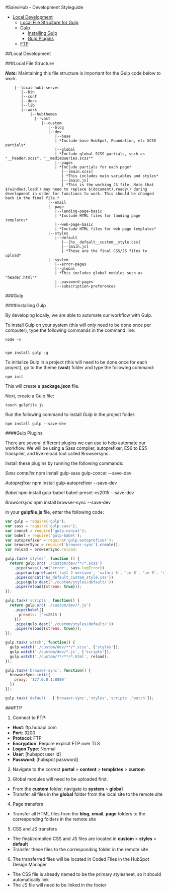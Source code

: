 #SalesHub - Development Styleguide

- [Local Development](#local-development)
  - [Local File Structure for Gulp](#local-file-structure-for-gulp)
  - [Gulp](#gulp)
    - [Installing Gulp](#installing-gulp)
    - [Gulp Plugins](#gulp-plugins)
  - [FTP](#ftp)

##Local Development

###Local File Structure

*__Note:__* Maintaining this file structure is important for the Gulp code below to work.

        |--local-hubl-server
           |--bin
           |--conf
           |--docs
           |--lib
           |--work
               |--hubthemes
                 |--vast
                    |--custom
                       |--blog
                       |--dev
                          |--base
                          | *Include base HubSpot, Foundation, etc SCSS partials*
                          |--global
                          | *Include global SCSS partials, such as "__header.scss", "__mediaQueries.scss"*
                          |--pages
                          | *Include partials for each page*
                             |--[main.scss]
                             | *This includes main variables and styles*
                             |--[main.js]
                             | *This is the working JS file. Note that $(window).load() may need to replace $(document).ready() during development in order for functions to work. This should be changed back in the final file.*
                       |--email
                       |--page
                          |--landing-page-basic
                          | *Include HTML files for landing page templates*
                          |--web-page-basic
                          | *Include HTML files for web page templates*
                       |--styles
                          |--default
                             |--[hs__default__custom__style.css]
                             |--[main.js]
                             | *These are the final CSS/JS files to upload*
                       |--system
                          |--error-pages
                          |--global
                          | *This includes global modules such as "header.html"*
                          |--password-pages
                          |--subscription-preferences

###Gulp

####Installing Gulp

By developing locally, we are able to automate our workflow with Gulp.

To install Gulp on your system (this will only need to be done once per computer), type the following commands in the command line:

    node -v


    npm install gulp -g

To initialize Gulp in a project (this will need to be done once for each project), go to the theme (__vast__) folder and type the following command:

    npm init

This will create a __package.json__ file.

Next, create a Gulp file:

    touch gulpfile.js

Run the following command to install Gulp in the project folder:

    npm install gulp --save-dev

####Gulp Plugins

There are several different plugins we can use to help automate our workflow. We will be using a Sass compiler, autoprefixer, ES6 to ES5 transpiler, and live reload tool called Browsersync.

Install these plugins by running the following commands:

*Sass compiler*
      npm install gulp-sass gulp-concat --save-dev

*Autoprefixer*
      npm install gulp-autoprefixer --save-dev

*Babel*
      npm install gulp-babel babel-preset-es2015 --save-dev

*Browsersync*
      npm install browser-sync --save-dev

In your __gulpfile.js__ file, enter the following code:

```javascript
var gulp = require('gulp');
var sass = require('gulp-sass');
var concat = require('gulp-concat');
var babel = require('gulp-babel');
var autoprefixer = require('gulp-autoprefixer');
var browserSync = require('browser-sync').create();
var reload = browserSync.reload;

gulp.task('styles', function () {
  return gulp.src('./custom/dev/**/*.scss')
    .pipe(sass().on('error', sass.logError))
    .pipe(autoprefixer('last 2 version', 'safari 5', 'ie 8', 'ie 9', 'opera 12.1'))
    .pipe(concat('hs_default_custom_style.css'))
    .pipe(gulp.dest('./custom/styles/default/'))
    .pipe(reload({stream: true}));
});

gulp.task('scripts', function() {
  return gulp.src('./custom/dev/*.js')
    .pipe(babel({
      presets: ['es2015']
    }))
    .pipe(gulp.dest('./custom/styles/default/'))
    .pipe(reload({stream: true}));
});

gulp.task('watch', function() {
  gulp.watch('./custom/dev/**/*.scss', ['styles']);
  gulp.watch('./custom/dev/*.js', ['scripts']);
  gulp.watch('./custom/**/**/*.html', reload);
});

gulp.task('browser-sync', function() {
  browserSync.init({
    proxy: '127.0.0.1:8080'
  })
});

gulp.task('default', ['browser-sync','styles','scripts','watch']);
```

###FTP

1. Connect to FTP:
  - __Host__: ftp.hubapi.com
  - __Port__: 3200
  - __Protocol__: FTP
  - __Encryption__: Require explicit FTP over TLS
  - __Logon Type__: Normal
  - __User__: [hubspot user id]
  - __Password__: [hubspot password]

2. Navigate to the correct __portal__ > __content__ > __templates__ > __custom__

3. Global modules will need to be uploaded first.
  - From the __custom__ folder, navigate to __system__ > __global__
  - Transfer all files in the __global__ folder from the local site to the remote site

4. Page transfers
  - Transfer all HTML files from the __blog__, __email__, __page__ folders to the corresponding folders in the remote site

5. CSS and JS transfers
  - The final/compiled CSS and JS files are located in __custom__ > __styles__ > __default__
  - Transfer these files to the corresponding folder in the remote site

6. The transferred files will be located in Coded Files in the HubSpot Design Manager
  - The CSS file is already named to be the primary stylesheet, so it should automatically link
  - The JS file will need to be linked in the footer